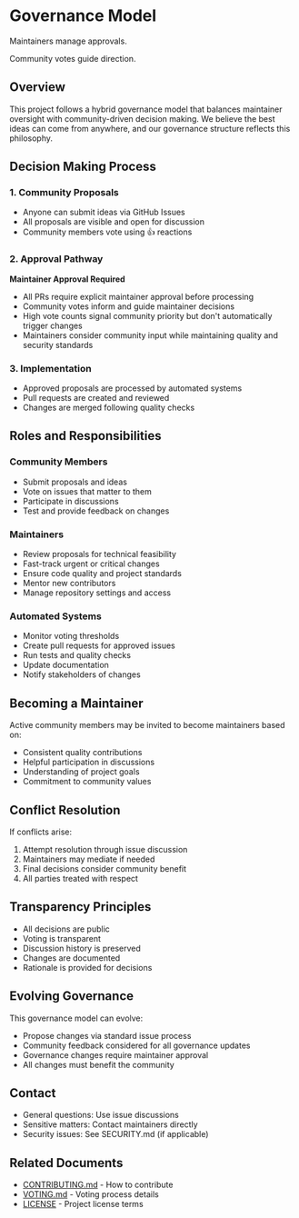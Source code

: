 # Governance Model

Maintainers manage approvals.

Community votes guide direction.

## Overview

This project follows a hybrid governance model that balances maintainer oversight with community-driven decision making. We believe the best ideas can come from anywhere, and our governance structure reflects this philosophy.

## Decision Making Process

### 1. Community Proposals
- Anyone can submit ideas via GitHub Issues
- All proposals are visible and open for discussion
- Community members vote using 👍 reactions

### 2. Approval Pathway

**Maintainer Approval Required**
- All PRs require explicit maintainer approval before processing
- Community votes inform and guide maintainer decisions
- High vote counts signal community priority but don't automatically trigger changes
- Maintainers consider community input while maintaining quality and security standards

### 3. Implementation
- Approved proposals are processed by automated systems
- Pull requests are created and reviewed
- Changes are merged following quality checks

## Roles and Responsibilities

### Community Members
- Submit proposals and ideas
- Vote on issues that matter to them
- Participate in discussions
- Test and provide feedback on changes

### Maintainers
- Review proposals for technical feasibility
- Fast-track urgent or critical changes
- Ensure code quality and project standards
- Mentor new contributors
- Manage repository settings and access

### Automated Systems
- Monitor voting thresholds
- Create pull requests for approved issues
- Run tests and quality checks
- Update documentation
- Notify stakeholders of changes

## Becoming a Maintainer

Active community members may be invited to become maintainers based on:
- Consistent quality contributions
- Helpful participation in discussions
- Understanding of project goals
- Commitment to community values

## Conflict Resolution

If conflicts arise:
1. Attempt resolution through issue discussion
2. Maintainers may mediate if needed
3. Final decisions consider community benefit
4. All parties treated with respect

## Transparency Principles

- All decisions are public
- Voting is transparent
- Discussion history is preserved
- Changes are documented
- Rationale is provided for decisions

## Evolving Governance

This governance model can evolve:
- Propose changes via standard issue process
- Community feedback considered for all governance updates
- Governance changes require maintainer approval
- All changes must benefit the community

## Contact

- General questions: Use issue discussions
- Sensitive matters: Contact maintainers directly
- Security issues: See SECURITY.md (if applicable)

## Related Documents

- [CONTRIBUTING.md](CONTRIBUTING.md) - How to contribute
- [VOTING.md](VOTING.md) - Voting process details
- [LICENSE](LICENSE) - Project license terms